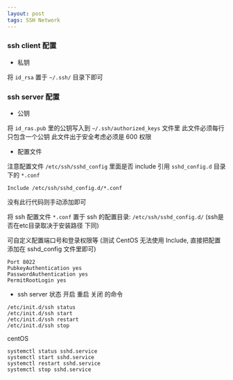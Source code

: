 ```yaml
---
layout: post
tags: SSH Network
---
```


### ssh client 配置

- 私钥

将 `id_rsa` 置于 `~/.ssh/` 目录下即可

### ssh server 配置

- 公钥

将 `id_ras.pub` 里的公钥写入到 `~/.ssh/authorized_keys` 文件里 此文件必须每行只包含一个公钥 此文件出于安全考虑必须是 600 权限


- 配置文件

注意配置文件 `/etc/ssh/sshd_config` 里面是否 include 引用 `sshd_config.d` 目录下的 `*.conf`
```
Include /etc/ssh/sshd_config.d/*.conf
```
没有此行代码则手动添加即可

将 ssh 配置文件 `*.conf` 置于 ssh 的配置目录: `/etc/ssh/sshd_config.d/` (ssh是否在etc目录取决于安装路径 下同)

可自定义配置端口号和登录权限等 (测试 CentOS 无法使用 Include, 直接把配置添加在 sshd_config 文件里即可)
```
Port 8022
PubkeyAuthentication yes
PasswordAuthentication yes
PermitRootLogin yes
```

- ssh server 状态 开启 重启 关闭 的命令
```
/etc/init.d/ssh status
/etc/init.d/ssh start
/etc/init.d/ssh restart
/etc/init.d/ssh stop
```

centOS
```
systemctl status sshd.service
systemctl start sshd.service
systemctl restart sshd.service
systemctl stop sshd.service
```
